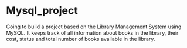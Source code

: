 # Mysql_project

Going to build a project based on the Library Management System using MySQL. It keeps track of all information about books in the library, their cost, status and total number of books available in the library.


